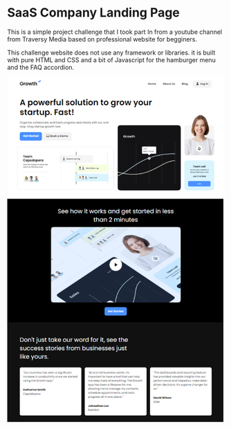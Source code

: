 # SaaS Company Landing Page

This is a simple project challenge that I took part In from a youtube channel from Traversy Media based on professional website for begginers.

This challenge website does not use any framework or libraries. it is built with pure HTML and CSS and a bit of Javascript for the hamburger menu and the FAQ accordion.

<img src="./images/screen.png" width="500" style="displayblockmargin: 40px auto"/>
